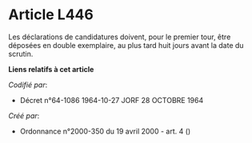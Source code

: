 # Article L446

Les déclarations de candidatures doivent, pour le premier tour, être déposées en double exemplaire, au plus tard huit jours
avant la date du scrutin.

**Liens relatifs à cet article**

_Codifié par_:

  - Décret n°64-1086 1964-10-27 JORF 28 OCTOBRE 1964

_Créé par_:

  - Ordonnance n°2000-350 du 19 avril 2000 - art. 4 ()
